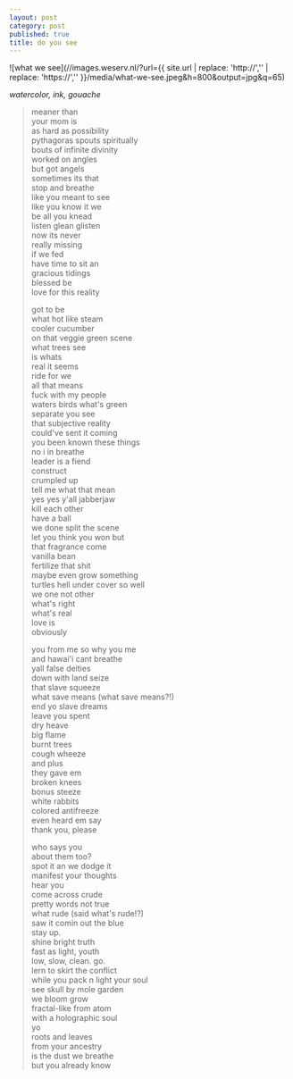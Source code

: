 ```yaml
---
layout: post
category: post
published: true
title: do you see
---
```

![what we see](//images.weserv.nl/?url={{ site.url | replace: 'http://','' | replace: 'https://','' }}/media/what-we-see.jpeg&h=800&output=jpg&q=65)
<!--more-->
<span class='date fr'>*watercolor, ink, gouache*</span><br>
  
  
  
>meaner than  
your mom is    
as hard as possibility   
pythagoras spouts spiritually  
bouts of infinite divinity  
worked on angles  
but got angels  
sometimes its that    
stop and breathe  
like you meant to see  
like you know it we  
be all you knead   
listen glean glisten   
now its never  
really missing  
if we fed  
have time to sit an  
gracious tidings  
blessed be  
love for this reality  
>  
>got to be  
what hot like steam    
cooler cucumber  
on that veggie green scene   
what trees see  
is whats  
real it seems  
ride for we  
all that means  
fuck with my people  
waters birds what's green    
separate you see  
that subjective reality  
could've sent it coming  
you been known these things   
no i in breathe  
leader is a fiend  
construct  
crumpled up    
tell me what that mean  
yes yes y'all jabberjaw  
kill each other  
have a ball  
we done split the scene      
let you think you won but  
that fragrance come  
vanilla bean  
fertilize that shit  
maybe even grow something  
turtles hell 
under cover so well    
we one not other  
what's right  
what's real  
love is  
obviously  
>  
>you from me so why you me  
and hawai'i cant breathe  
yall false deities  
down with land seize  
that slave squeeze  
what save means (what save means?!)  
end yo slave dreams  
leave you spent  
dry heave  
big flame  
burnt trees    
cough wheeze  
and plus   
they gave em  
broken knees  
bonus steeze  
white rabbits  
colored antifreeze  
even heard em say  
thank you, please  
>  
>who says you  
about them too?  
spot it an we dodge it  
manifest your thoughts    
hear you      
come across crude  
pretty words not true   
what rude (said what's rude!?)  
saw it comin out the blue  
stay up.  
shine bright truth    
fast as light, youth  
low, slow, clean. go.  
lern to skirt the conflict  
while you pack n light your soul  
see skull by mole garden  
we bloom grow  
fractal-like from atom  
with a holographic soul  
yo  
roots and leaves  
from your ancestry  
is the dust we breathe  
but you already know
